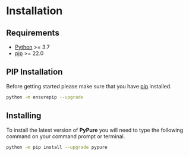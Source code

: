 # Installation

## Requirements
- [Python](https://www.python.org/) >= 3.7
- [pip](https://pypi.org/project/pip/) >= 22.0


## PIP Installation
Before getting started please make sure that you have [pip](https://pypi.org/project/pip/) installed.
```bash
python -m ensurepip --upgrade
```

## Installing
To install the latest version of **PyPure** you will need to type the following command on your command prompt or terminal.
```bash
python -m pip install --upgrade pypure
```
